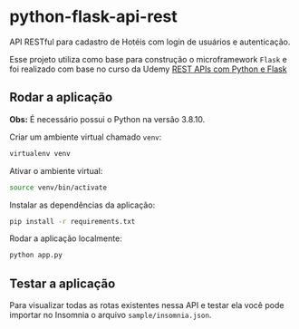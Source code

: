 # python-flask-api-rest

API RESTful para cadastro de Hotéis com login de usuários e autenticação.

Esse projeto utiliza como base para construção o microframework `Flask` e foi realizado com base no curso da Udemy [REST APIs com Python e Flask](https://www.udemy.com/course/rest-apis-com-python-e-flask/)

## Rodar a aplicação

**Obs:** É necessário possui o Python na versão 3.8.10.

Criar um ambiente virtual chamado `venv`:

```bash
virtualenv venv
```

Ativar o ambiente virtual:

```bash
source venv/bin/activate
```

Instalar as dependências da aplicação:

```bash
pip install -r requirements.txt
```

Rodar a aplicação localmente:

```bash
python app.py
```

## Testar a aplicação

Para visualizar todas as rotas existentes nessa API e testar ela você pode importar no Insomnia o arquivo `sample/insomnia.json`.
